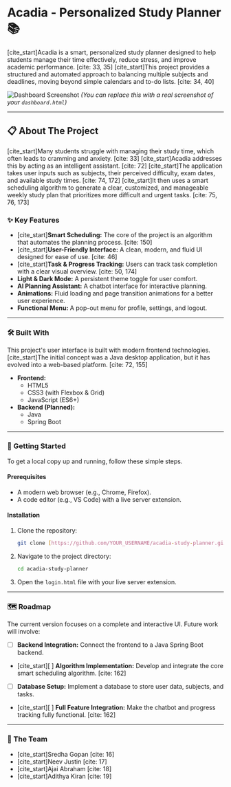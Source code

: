 # Acadia - Personalized Study Planner 📚

[cite_start]Acadia is a smart, personalized study planner designed to help students manage their time effectively, reduce stress, and improve academic performance. [cite: 33, 35] [cite_start]This project provides a structured and automated approach to balancing multiple subjects and deadlines, moving beyond simple calendars and to-do lists. [cite: 34, 40]

![Dashboard Screenshot](image_of_dashboard.png) 
*(You can replace this with a real screenshot of your `dashboard.html`)*

---

## 📋 About The Project

[cite_start]Many students struggle with managing their study time, which often leads to cramming and anxiety. [cite: 33] [cite_start]Acadia addresses this by acting as an intelligent assistant. [cite: 72] [cite_start]The application takes user inputs such as subjects, their perceived difficulty, exam dates, and available study times. [cite: 74, 172] [cite_start]It then uses a smart scheduling algorithm to generate a clear, customized, and manageable weekly study plan that prioritizes more difficult and urgent tasks. [cite: 75, 76, 173]

### ✨ Key Features

* [cite_start]**Smart Scheduling:** The core of the project is an algorithm that automates the planning process. [cite: 150]
* [cite_start]**User-Friendly Interface:** A clean, modern, and fluid UI designed for ease of use. [cite: 46]
* [cite_start]**Task & Progress Tracking:** Users can track task completion with a clear visual overview. [cite: 50, 174]
* **Light & Dark Mode:** A persistent theme toggle for user comfort.
* **AI Planning Assistant:** A chatbot interface for interactive planning.
* **Animations:** Fluid loading and page transition animations for a better user experience.
* **Functional Menu:** A pop-out menu for profile, settings, and logout.

---

### 🛠️ Built With

This project's user interface is built with modern frontend technologies. [cite_start]The initial concept was a Java desktop application, but it has evolved into a web-based platform. [cite: 72, 155]

* **Frontend:**
    * HTML5
    * CSS3 (with Flexbox & Grid)
    * JavaScript (ES6+)
* **Backend (Planned):**
    * Java
    * Spring Boot

---

### 🚀 Getting Started

To get a local copy up and running, follow these simple steps.

#### Prerequisites

* A modern web browser (e.g., Chrome, Firefox).
* A code editor (e.g., VS Code) with a live server extension.

#### Installation

1.  Clone the repository:
    ```sh
    git clone [https://github.com/YOUR_USERNAME/acadia-study-planner.git](https://github.com/YOUR_USERNAME/acadia-study-planner.git)
    ```
2.  Navigate to the project directory:
    ```sh
    cd acadia-study-planner
    ```
3.  Open the `login.html` file with your live server extension.

---

### 🗺️ Roadmap

The current version focuses on a complete and interactive UI. Future work will involve:

* [ ] **Backend Integration:** Connect the frontend to a Java Spring Boot backend.
* [cite_start][ ] **Algorithm Implementation:** Develop and integrate the core smart scheduling algorithm. [cite: 162]
* [ ] **Database Setup:** Implement a database to store user data, subjects, and tasks.
* [cite_start][ ] **Full Feature Integration:** Make the chatbot and progress tracking fully functional. [cite: 162]

---

### 👥 The Team

* [cite_start]Sredha Gopan [cite: 16]
* [cite_start]Neev Justin [cite: 17]
* [cite_start]Ajai Abraham [cite: 18]
* [cite_start]Adithya Kiran [cite: 19]
